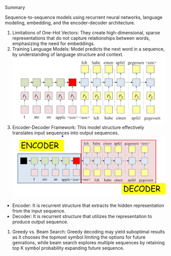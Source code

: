 Summary

Sequence-to-sequence models using recurrent neural networks, language modeling, embedding, and the encoder-decoder architecture.

1. Limitations of One-Hot Vectors: They create high-dimensional, sparse representations that do not capture relationships between words, emphasizing the need for embeddings.
1. Training Language Models: Model predicts the next word in a sequence, by understanding of language structure and context.
![alt text](images/17_image.png)
1. Encoder-Decoder Framework: This model structure effectively translates input sequences into output sequences.
![alt text](images/17_image-1.png)
- Encoder: It is recurrent structure that extracts the hidden representation from the input sequence.
- Decoder: It is recurrent structure that utilizes the representation to produce output sequence.
1. Greedy vs. Beam Search: Greedy decoding may yield suboptimal results as it chooses the topmost symbol limiting the options for future genrations, while beam search explores multiple sequences by retaining top K symbol probability expanding future sequence.